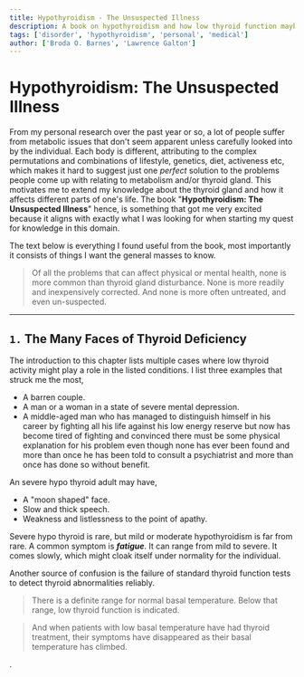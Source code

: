 ```yaml
---
title: Hypothyroidism - The Unsuspected Illness
description: A book on hypothyroidism and how low thyroid function maybe affecting the body, emotions and life.
tags: ['disorder', 'hypothyroidism', 'personal', 'medical']
author: ['Broda O. Barnes', 'Lawrence Galton']
---
```


# Hypothyroidism: The Unsuspected Illness

From my personal research over the past year or so, a lot of people suffer from metabolic issues that don't seem apparent unless carefully looked into by the individual. Each body is different, attributing to the complex permutations and combinations of lifestyle, genetics, diet, activeness etc, which makes it hard to suggest just one *perfect* solution to the problems people come up with relating to metabolism and/or thyroid gland. This motivates me to extend my knowledge about the thyroid gland and how it affects different parts of one's life. The book "**Hypothyroidism: The Unsuspected Illness**" hence, is something that got me very excited because it aligns with exactly what I was looking for when starting my quest for knowledge in this domain.

The text below is everything I found useful from the book, most importantly it consists of things I want the general masses to know.

> Of all the problems that can affect physical or mental health, none is more common than thyroid gland disturbance. None is more readily and inexpensively corrected. And none is more often untreated, and even un-suspected.

---

## `1.` The Many Faces of Thyroid Deficiency

The introduction to this chapter lists multiple cases where low thyroid activity might play a role in the listed conditions. I list three examples that struck me the most,

- A barren couple.
- A man or a woman in a state of severe mental depression.
- A middle-aged man who has managed to distinguish himself in his career by fighting all his life against his low energy reserve but now has become tired of fighting and convinced there must be some physical explanation for his problem even though none has ever been found and more than once he has been told to consult a psychiatrist and more than once has done so without benefit.

An severe hypo thyroid adult may have,

- A "moon shaped" face.
- Slow and thick speech.
- Weakness and listlessness to the point of apathy.

Severe hypo thyroid is rare, but mild or moderate hypothyroidism is far from rare. A common symptom is ***fatigue***. It can range from mild to severe. It comes slowly, which might cloak itself under normality for the individual.

Another source of confusion is the failure of standard thyroid function tests to detect thyroid abnormalities reliably.

> There is a definite range for normal basal temperature.
> Below that range, low thyroid function is indicated.

> And when patients with
> low basal temperature have had thyroid treatment, their
> symptoms have disappeared as their basal temperature
> has climbed.



.









​		
